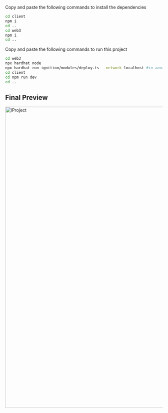 <p>Copy and paste the following commands to install the dependencies</p>

```bash
cd client
npm i
cd ..
cd web3
npm i
cd ..
```
<p>Copy and paste the following commands to run this project</p>

```bash
cd web3
npx hardhat node
npx hardhat run ignition/modules/deploy.ts --network localhost #in another terminal window
cd client
cd npm run dev
cd ..
```

<h2>Final Preview</h2>
<img width="960" alt="lProject" src="https://github.com/user-attachments/assets/4c62d1ff-1ab3-49d0-a833-b70d2f02da3c" />
